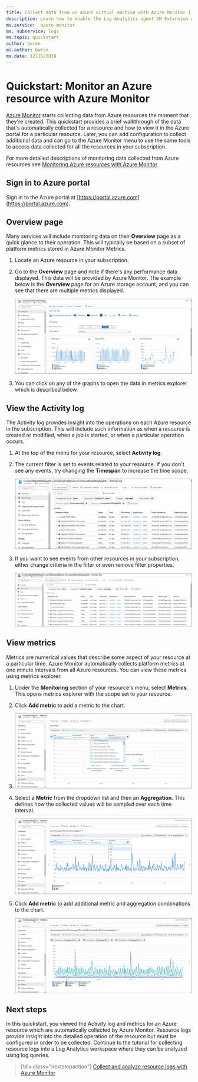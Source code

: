 ```yaml
---
title: Collect data from an Azure virtual machine with Azure Monitor | Microsoft Docs
description: Learn how to enable the Log Analytics agent VM Extension and enable collection of data from your Azure VMs with Log Analytics.
ms.service:  azure-monitor
ms. subservice: logs
ms.topic: quickstart
author: bwren
ms.author: bwren
ms.date: 12/15/2019
---
```


# Quickstart: Monitor an Azure resource with Azure Monitor
[Azure Monitor](../overview.md) starts collecting data from Azure resources the moment that they're created. This quickstart provides a brief walkthrough of the data that's automatically collected for a resource and how to view it in the Azure portal for a particular resource. Later, you can add configuration to collect additional data and can go to the Azure Monitor menu to use the same tools to access data collected for all the resources in your subscription.

For more detailed descriptions of monitoring data collected from Azure resources  see [Monitoring Azure resources with Azure Monitor](../insights/monitor-azure-resource.md).


## Sign in to Azure portal

Sign in to the Azure portal at [https://portal.azure.com](https://portal.azure.com). 


## Overview page
Many services will include monitoring data on their **Overview** page as a quick glance to their operation. This will typically be based on a subset of platform metrics stored in Azure Monitor Metrics.

1. Locate an Azure resource in your subscription.
2. Go to the **Overview** page and note if there's any performance data displayed. This data will be provided by Azure Monitor. The example below is the **Overview** page for an Azure storage account, and you can see that there are multiple metrics displayed.

    ![Overview page](media/quick-monitor-azure-resource/overview.png)

3. You can click on any of the graphs to open the data in metrics explorer which is described below.

## View the Activity log
The Activity log provides insight into the operations on each Azure resource in the subscription. This will include such information as when a resource is created or modified, when a job is started, or when a particular operation occurs.

1. At the top of the menu for your resource, select **Activity log**.
2. The current filter is set to events related to your resource. If you don't see any events, try changing the **Timespan** to increase the time scope.

    ![Activity log](media/quick-monitor-azure-resource/activity-log-resource.png)

4. If you want to see events from other resources in your subscription, either change criteria in the filter or even remove filter properties.

    ![Activity log](media/quick-monitor-azure-resource/activity-log-all.png)



## View metrics
Metrics are numerical values that describe some aspect of your resource at a particular time. Azure Monitor automatically collects platform metrics at one minute intervals from all Azure resources. You can view these metrics using metrics explorer.

1. Under the **Monitoring** section of your resource's menu, select **Metrics**. This opens metrics explorer with the scope set to your resource.
2. Click **Add metric** to add a metric to the chart.
3.   
   ![Metrics explorer](media/quick-monitor-azure-resource/metrics-explorer-01.png)
   
4. Select a **Metric** from the dropdown list and then an **Aggregation**. This defines how the collected values will be sampled over each time interval.

    ![Metrics explorer](media/quick-monitor-azure-resource/metrics-explorer-02.png)

5. Click **Add metric** to add additional metric and aggregation combinations to the chart.

    ![Metrics explorer](media/quick-monitor-azure-resource/metrics-explorer-03.png)



## Next steps
In this quickstart, you viewed the Activity log and metrics for an Azure resource which are automatically collected by Azure Monitor. Resource logs provide insight into the detailed operation of the resource but must be configured in order to be collected. Continue to the tutorial for collecting resource logs into a Log Analytics workspace where they can be analyzed using log queries.

> [!div class="nextstepaction"]
> [Collect and analyze resource logs with Azure Monitor](tutorial-resource-logs.md)
